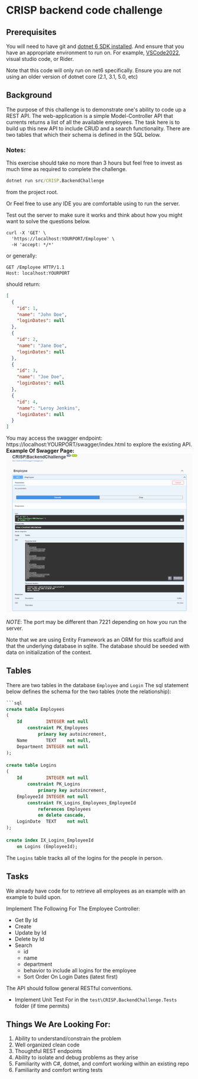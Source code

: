 # CRISP backend code challenge

## Prerequisites

You will need to have git and [dotnet 6 SDK installed](https://dotnet.microsoft.com/en-us/download/dotnet/6.0).
And ensure that you have an appropriate environment to run on. For example, [VSCode2022](https://visualstudio.microsoft.com/vs/), visual studio code, or Rider.


Note that this code will only run on net6 specifically. Ensure you are not using an older version of dotnet core (2.1, 3.1, 5.0, etc)

## Background 
The purpose of this challenge is to demonstrate one's ability to code up a REST API. The web-application is a simple Model-Controller API that currents returns a list of all 
the available employees. The task here is to build up this new API to include CRUD and a search functionality. There are two tables that which their schema is defined in the SQL below.

### Notes:
This exercise should take no more than 3 hours but feel free to invest as much time as required to complete the challenge.


```cmd
dotnet run src/CRISP.BackendChallenge
```
from the project root. 

Or Feel free to use any IDE you are comfortable using to run the server.

Test out the server to make sure it works and think about how you might want to solve the questions below.

```curl
curl -X 'GET' \
  'https://localhost:YOURPORT/Employee' \
  -H 'accept: */*'
```
or generally:
```http
GET /Employee HTTP/1.1
Host: localhost:YOURPORT
```

should return:
```json
[
  {
    "id": 1,
    "name": "John Doe",
    "loginDates": null
  },
  {
    "id": 2,
    "name": "Jane Doe",
    "loginDates": null
  },
  {
    "id": 3,
    "name": "Joe Doe",
    "loginDates": null
  },
  {
    "id": 4,
    "name": "Leroy Jenkins",
    "loginDates": null
  }
]
```

You may access the swagger endpoint: https://localhost:YOURPORT/swagger/index.html to explore the existing API.
**Example Of Swagger Page:**
![img.png](./assets/img.png)

*NOTE*: The port may be different than 7221 depending on how you run the server.


Note that we are using Entity Framework as an ORM for this scaffold and that the underlying database in sqlite. The database should be seeded with data on initialization of 
the context.

## Tables
There are two tables in the database `Employee` and `Login`
The sql statement below defines the schema for the two tables (note the relationship):

```sql
```sql
create table Employees
(
    Id         INTEGER not null
        constraint PK_Employees
            primary key autoincrement,
    Name       TEXT    not null,
    Department INTEGER not null
);

create table Logins
(
    Id         INTEGER not null
        constraint PK_Logins
            primary key autoincrement,
    EmployeeId INTEGER not null
        constraint FK_Logins_Employees_EmployeeId
            references Employees
            on delete cascade,
    LoginDate  TEXT    not null
);

create index IX_Logins_EmployeeId
    on Logins (EmployeeId);
```

The `Logins` table tracks all of the logins for the people in person.

## Tasks
We already have code for to retrieve all employees as an example with an example to build upon.

Implement The Following For The Employee Controller:
  - Get By Id
  - Create
  - Update by Id
  - Delete by Id
  - Search
    - id
    - name
    - department
    - behavior to include all logins for the employee
    - Sort Order On Login Dates (latest first)

The API should follow general RESTful conventions.


- Implement Unit Test For in the `test\CRISP.BackendChallenge.Tests` folder (if time permits)


## Things We Are Looking For:
1. Ability to understand/constrain the problem
2. Well organized clean code
3. Thoughtful REST endpoints
4. Ability to isolate and debug problems as they arise
5. Familiarity with C#, dotnet, and comfort working within an existing repo
6. Familiarity and comfort writing tests